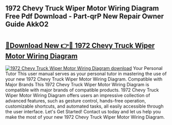 ## 1972 Chevy Truck Wiper Motor Wiring Diagram Free Pdf Download - Part-qrP New Repair Owner Guide AkkO2

# <h2><a href="http://dfqkaq1.blite.top/?on=1972+Chevy+Truck+Wiper+Motor+Wiring+Diagram">🔗Download New 👉🔴 1972 Chevy Truck Wiper Motor Wiring Diagram</a></h2>

[![1972 Chevy Truck Wiper Motor Wiring Diagram download](https://i.imgur.com/lujVjoI.png)](http://dfqkaq1.blite.top/?on=1972+Chevy+Truck+Wiper+Motor+Wiring+Diagram)
Your Personal Tutor This user manual serves as your personal tutor in mastering the use of your new 1972 Chevy Truck Wiper Motor Wiring Diagram. Compatible with Major Brands This 1972 Chevy Truck Wiper Motor Wiring Diagram is compatible with major brands of compatible products. 1972 Chevy Truck Wiper Motor Wiring Diagram offers users an impressive collection of advanced features, such as gesture control, hands-free operation, customizable shortcuts, and automated tasks, all easily accessible through the user interface. Let's Get Started! Contact us today and let us help you make the most of your new 1972 Chevy Truck Wiper Motor Wiring Diagram.
